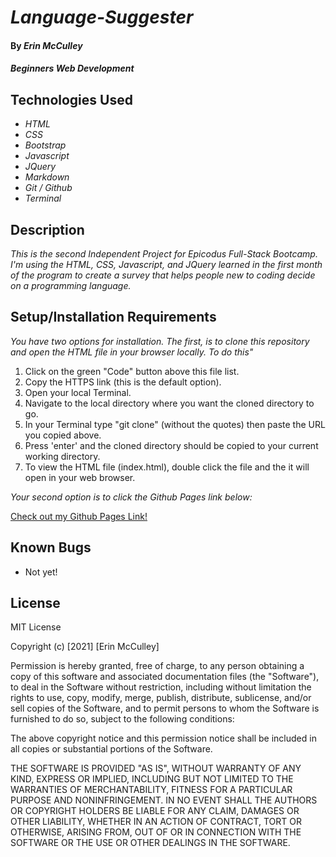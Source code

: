 # _Language-Suggester_

#### By _**Erin McCulley**_

#### _Beginners Web Development_

## Technologies Used

* _HTML_
* _CSS_
* _Bootstrap_
* _Javascript_
* _JQuery_
* _Markdown_
* _Git / Github_
* _Terminal_


## Description

_This is the second Independent Project for Epicodus Full-Stack Bootcamp. I'm using the HTML, CSS, Javascript, and JQuery learned in the first month of the program to create a survey that helps people new to coding decide on a programming language._

## Setup/Installation Requirements

_You have two options for installation. The first, is to clone this repository and open the HTML file in your browser locally. To do this"_

1. Click on the green "Code" button above this file list.
2. Copy the HTTPS link (this is the default option).
3. Open your local Terminal.
4. Navigate to the local directory where you want the cloned directory to go.
5. In your Terminal type "git clone" (without the quotes) then paste the URL you copied above. 
6. Press 'enter' and the cloned directory should be copied to your current working directory.
7. To view the HTML file (index.html), double click the file and the it will open in your web browser. 

_Your second option is to click the Github Pages link below:_

[Check out my Github Pages Link!](https://ejmcculley.github.io/language-suggester/)

## Known Bugs

* Not yet!
## License
MIT License

Copyright (c) [2021] [Erin McCulley]

Permission is hereby granted, free of charge, to any person obtaining a copy
of this software and associated documentation files (the "Software"), to deal
in the Software without restriction, including without limitation the rights
to use, copy, modify, merge, publish, distribute, sublicense, and/or sell
copies of the Software, and to permit persons to whom the Software is
furnished to do so, subject to the following conditions:

The above copyright notice and this permission notice shall be included in all
copies or substantial portions of the Software.

THE SOFTWARE IS PROVIDED "AS IS", WITHOUT WARRANTY OF ANY KIND, EXPRESS OR
IMPLIED, INCLUDING BUT NOT LIMITED TO THE WARRANTIES OF MERCHANTABILITY,
FITNESS FOR A PARTICULAR PURPOSE AND NONINFRINGEMENT. IN NO EVENT SHALL THE
AUTHORS OR COPYRIGHT HOLDERS BE LIABLE FOR ANY CLAIM, DAMAGES OR OTHER
LIABILITY, WHETHER IN AN ACTION OF CONTRACT, TORT OR OTHERWISE, ARISING FROM,
OUT OF OR IN CONNECTION WITH THE SOFTWARE OR THE USE OR OTHER DEALINGS IN THE
SOFTWARE.